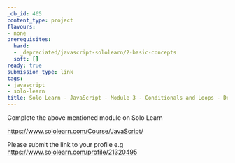 ```yaml
---
_db_id: 465
content_type: project
flavours:
- none
prerequisites:
  hard:
  - _depreciated/javascript-sololearn/2-basic-concepts
  soft: []
ready: true
submission_type: link
tags:
- javascript
- solo-learn
title: Solo Learn - JavaScript - Module 3 - Conditionals and Loops - Depreciated
---
```


Complete the above mentioned module on Solo Learn

https://www.sololearn.com/Course/JavaScript/

Please submit the link to your profile e.g https://www.sololearn.com/profile/21320495